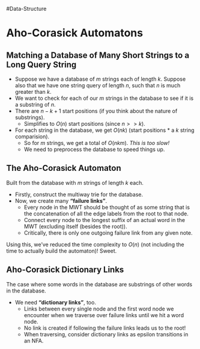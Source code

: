 #Data-Structure
# Aho-Corasick Automatons

## Matching a Database of Many Short Strings to a Long Query String

-   Suppose we have a database of $m$ strings each of length $k$. Suppose also that we have one string query of length $n$, such that $n$ is much greater than $k$.
-   We want to check for each of our $m$ strings in the database to see if it is a substring of $n$.
-   There are $n-k+1$ start positions (if you think about the nature of substrings).
    -   Simplifies to $O(n)$ start positions (since $n >>k$).
-   For each string in the database, we get $O(nk)$ (start positions * a $k$ string comparision).
    -   So for $m$ strings, we get a total of $O(nkm)$. _This is too slow!_
    -   We need to preprocess the database to speed things up.

## The Aho-Corasick Automaton

Built from the database with $m$ strings of length $k$ each.

-   Firstly, construct the multiway trie for the database.
-   Now, we create many **“failure links”**.
    -   Every node in the MWT should be thought of as some string that is the concatenation of all the edge labels from the root to that node.
    -   Connect every node to the longest suffix of an actual word in the MWT (excluding itself (besides the root)).
    -   Critically, there is only one outgoing failure link from any given note.

Using this, we’ve reduced the time complexity to $O(n)$ (not including the time to actually build the automaton)! Sweet.

## Aho-Corasick Dictionary Links

The case where some words in the database are substrings of other words in the database.

-   We need **“dictionary links”**, too.
    -   Links between every single node and the first word node we encounter when we traverse over failure links until we hit a word node.
    -   No link is created if following the failure links leads us to the root!
    -   When traversing, consider dictionary links as epsilon transitions in an NFA.